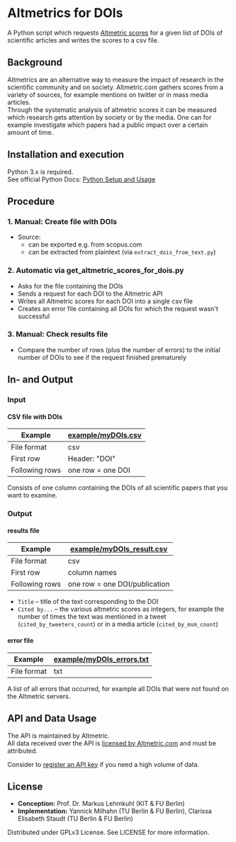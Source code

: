 Altmetrics for DOIs
===================
A Python script which requests [Altmetric scores](https://api.altmetric.com) for a given list of DOIs of scientific articles and writes the scores to a csv file.

## Background
Altmetrics are an alternative way to measure the impact of research in the scientific community and on society. Altmetric.com gathers scores from a variety of sources, for example mentions on twitter or in mass media articles.  
Through the systematic analysis of altmetric scores it can be measured which research gets attention by society or by the media. One can for example investigate which papers had a public impact over a certain amount of time.

## Installation and execution
Python 3.x is required.  
See official Python Docs: [Python Setup and Usage](https://docs.python.org/3/using/index.html)

## Procedure
### 1. Manual: Create file with DOIs
- Source:
	- can be exported e.g. from scopus.com
	- can be extracted from plaintext (via `extract_dois_from_text.py`)


### 2. Automatic via get_altmetric_scores_for_dois.py
- Asks for the file containing the DOIs
- Sends a request for each DOI to the Altmetric API
- Writes all Altmetric scores for each DOI into a single csv file
- Creates an error file containing all DOIs for which the request wasn't successful

### 3. Manual: Check results file
- Compare the number of rows (plus the number of errors) to the initial number of DOIs to see if the request finished prematurely

## In- and Output

### Input

#### CSV file with DOIs

| Example | [example/myDOIs.csv](./example/myDOIs.csv) |
|-----------------|-------------------|
| File format     | csv               |
| First row       | Header: "DOI"     |
| Following rows  | one row = one DOI |

Consists of one column containing the DOIs of all scientific papers that you want to examine.

### Output
#### results file

| Example | [example/myDOIs_result.csv](./example/myDOIs_result.csv) |
|-----------------|-------------------------------|
| File format     | csv                           |
| First row       | column names                  |
| Following rows  | one row = one DOI/publication |

- `Title` – title of the text corresponding to the DOI
- `Cited by...` – the various altmetric scores as integers, for example the number of times the text was mentioned in a tweet (`cited_by_tweeters_count`) or in a media article (`cited_by_msm_count`)

#### error file

| Example | [example/myDOIs_errors.txt](./example/myDOIs_errors.txt) |
|-----------------|-----|
| File format     | txt |

A list of all errors that occurred, for example all DOIs that were not found on the Altmetric servers.

## API and Data Usage
The API is maintained by Altmetric.  
All data received over the API is [licensed by Altmetric.com](https://api.altmetric.com/index.html#datalicense) and must be attributed.

Consider to [register an API key](https://www.altmetric.com/research-access/) if you need a high volume of data.


## License
- **Conception:** Prof. Dr. Markus Lehmkuhl (KIT & FU Berlin)
- **Implementation:** Yannick Milhahn (TU Berlin & FU Berlin), Clarissa Elisabeth Staudt (TU Berlin & FU Berlin)

Distributed under GPLv3 License. See LICENSE for more information.
